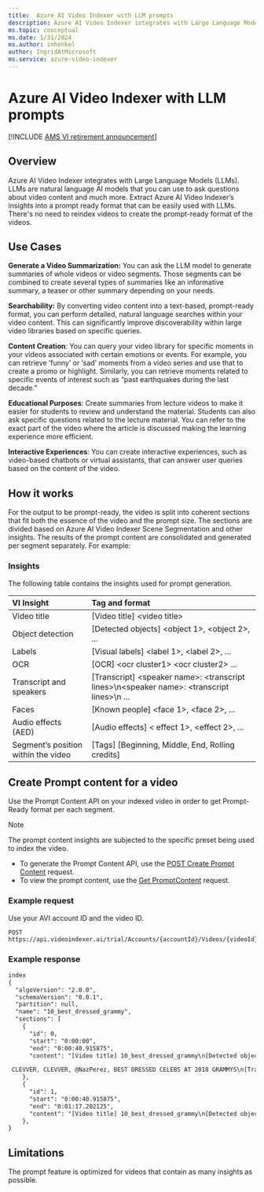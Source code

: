 ```yaml
---
title:  Azure AI Video Indexer with LLM prompts  
description: Azure AI Video Indexer integrates with Large Language Models (LLMs). LLMs are natural language AI models that you can use to ask questions about video content and much more. Extract Azure AI Video Indexer’s insights into a prompt ready format that can be easily used with LLMs. There's no need to reindex videos to create the prompt-ready format of the videos.
ms.topic: conceptual
ms.date: 1/31/2024
ms.author: inhenkel
author: IngridAtMicrosoft
ms.service: azure-video-indexer
---
```


# Azure AI Video Indexer with LLM prompts

[!INCLUDE [AMS VI retirement announcement](./includes/important-ams-retirement-avi-announcement.md)]

## Overview

Azure AI Video Indexer integrates with Large Language Models (LLMs). LLMs are natural language AI models that you can use to ask questions about video content and much more. Extract Azure AI Video Indexer’s insights into a prompt ready format that can be easily used with LLMs. There's no need to reindex videos to create the prompt-ready format of the videos.

## Use Cases

**Generate a Video Summarization:** You can ask the LLM model to generate summaries of whole videos or video segments. Those segments can be combined to create several types of summaries like an informative summary, a teaser or other summary depending on your needs.

**Searchability:** By converting video content into a text-based, prompt-ready format, you can perform detailed, natural language searches within your video content. This can significantly improve discoverability within large video libraries based on specific queries.

**Content Creation**: You can query your video library for specific moments in your videos associated with certain emotions or events. For example, you can retrieve ‘funny’ or ‘sad’ moments from a video series and use that to create a promo or highlight. Similarly, you can retrieve moments related to specific events of interest such as “past earthquakes during the last decade.”

**Educational Purposes**: Create summaries from lecture videos to make it easier for students to review and understand the material. Students can also ask specific questions related to the lecture material. You can refer to the exact part of the video where the article is discussed making the learning experience more efficient.

**Interactive Experiences**: You can create interactive experiences, such as video-based chatbots or virtual assistants, that can answer user queries based on the content of the video.

## How it works

For the output to be prompt-ready, the video is split into coherent sections that fit both the essence of the video and the prompt size. The sections are divided based on Azure AI Video Indexer Scene Segmentation and other insights. The results of the prompt content are consolidated and generated per segment separately. For example:

### Insights

The following table contains the insights used for prompt generation.

| **VI Insight**                        | **Tag and format** |
| :------------------------------------ | :------------------ |
|  Video title                          |  [Video title] \<video title\> |
|  Object detection                     |  [Detected objects] \<object 1\>, \<object 2\>, ... |
|  Labels                               |  [Visual labels] \<label 1\>, \<label 2\>, ... |
|  OCR                                  |  [OCR] \<ocr cluster1\> \<ocr cluster2\> ...   |
|  Transcript and speakers              | [Transcript] \<speaker name\>: \<transcript lines\>\\n\<speaker name\>: \<transcript lines\>\\n  ... |
|  Faces                                |  [Known people] \<face 1\>, \<face 2\>, ... |
|  Audio effects (AED)                  |  [Audio effects] \< effect 1\>, \<effect 2\>, ... |
|  Segment’s position within the video  |  [Tags] [Beginning, Middle, End, Rolling credits] |

## Create Prompt content for a video

Use the Prompt Content API on your indexed video in order to get Prompt-Ready format per each segment.

> [!Note]
> The prompt content insights are subjected to the specific preset being used to index the video.

- To generate the Prompt Content API, use the [POST Create Prompt Content](https://api-portal.videoindexer.ai/api-details#api=Operations&operation=Create-Prompt-Content) request.
- To view the prompt content, use the [Get PromptContent](https://api-portal.videoindexer.ai/api-details#api=Operations&operation=Get-PromptContent) request.

### Example request

Use your AVI account ID and the video ID.

```
POST https://api.videoindexer.ai/trial/Accounts/{accountId}/Videos/{videoId}/PromptContent

```

### Example response

```REST
index
{
  "algoVersion": "2.0.0",
  "schemaVersion": "0.0.1",
  "partition": null,
  "name": "10_best_dressed_grammy",
  "sections": [
    {
      "id": 0,
      "start": "0:00:00",
      "end": "0:00:40.915875",
      "content": "[Video title] 10_best_dressed_grammy\n[Detected objects] necktie\n[Visual labels] human face, clothing, person, woman, suit, wedding dress, dress, indoor, wall, carpet, rug, fashion, lady, long hair, fashion accessory, fashion design\n[OCR] TROPHy, LIFE, SPECIAL, EDITION, news FEED, BY

 CLEVVER, CLEVVER, @NazPerez, BEST DRESSED CELEBS AT 2018 GRAMMYS\n[Transcript] Check out the 10 best dressed celebs from the 2018 Grammy Awards and don't forget to subscribe to our channel to get all the latest celebrity updates.\nFrom white roses to white hot looks, this year's Grammy Awards was a feast of fashion thanks to so many celebs bringing their A game to the show.\nSo let's kick off this list of the best dress from the red carpet, starting with Lady Gaga.\nGaga looked like a gothic Princess in her dramatic all black ball gown.\nThe Armani Preve dress featured A Lacy bodysuit and billowing black skirt with a huge train.\nAga's black heeled boots were also some of the highest we've ever seen, like ever, but we wouldn't expect anything less from Mama Monster.\nAnother look we love from the carpet was Anna Kendrick's sexy suit by Belmont."
    },
    {
      "id": 1,
      "start": "0:00:40.915875",
      "end": "0:01:17.202125",
      "content": "[Video title] 10_best_dressed_grammy\n[Detected objects] remote\n[Visual labels] human face, clothing, person, dress, carpet, rug, fashion, lady, furniture, female person, fashion model, model, haute couture, smile\n[OCR] TROPHy, LIFE, news FEED, BEST DRESSED CELEBS AT 2018 GRAMMYS, D CELEBS AT 2018 GRAMMYS, BEST DRESSED\n[Transcript] Anna gave the structured look a sexy feminine touch by wearing a Lacy strapless top underneath and some pale pink stilettos.\nHer suit may have said business, but her relaxed WAVY hairstyle said I came to get down.\nNext on our list is the literally red hot Camila Cabello.\nCamila was all glitzing glam in her strapless Vivian Westwood gown.\nThat humped her curves perfectly.\nCamila opted to wear her hair up and accessorized with some serious bling, but it's that plunging neckline that has this unable to look away.\nAnother look we loved came courtesy of Miley Cyrus, who absolutely slayed in this black velvet bodysuit.\nMiley looked beyond chic, from her classic Hollywood hairstyle to her glitter heels."
    },
}
```

## Limitations

The prompt feature is optimized for videos that contain as many insights as possible.
